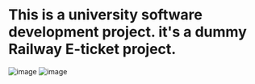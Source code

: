 # This is a university software development project. it's a dummy Railway E-ticket project.
![image](https://github.com/user-attachments/assets/82c33fc9-155a-4f95-83f3-28cc19c8234c)
![image](https://github.com/user-attachments/assets/6375fe5f-d2f5-485c-9046-c285b15537c6)



